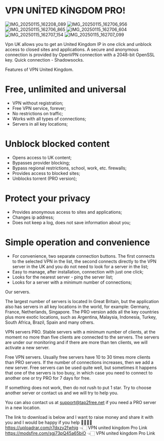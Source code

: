 # VPN UNİTED KİNGDOM PRO!
![IMG_20250115_162208_089](https://github.com/user-attachments/assets/075c9efc-2735-4e5a-9a4c-0075dcf8fd22)
![IMG_20250115_162706_956](https://github.com/user-attachments/assets/657e360f-019b-415a-b464-28352e8aa097)
![IMG_20250115_162706_865](https://github.com/user-attachments/assets/896e8354-d019-4b09-9608-242f3effe526)
![IMG_20250115_162706_604](https://github.com/user-attachments/assets/4865c107-a005-4aa2-ad4b-ac71da7d30ea)
![IMG_20250115_162707_154](https://github.com/user-attachments/assets/da832e4c-b64c-4ae5-9449-566c7a2161b8)
![IMG_20250115_162707_099](https://github.com/user-attachments/assets/0ec0f893-87d8-413f-8b94-a078c571831a)

Vpn UK allows you to get an United Kingdom IP in one click and unblock access to closed sites and applications. A secure and anonymous connection is provided by OpenVPN connection with a 2048-bit OpenSSL key. Quick connection - Shadowsocks.

Features of VPN United Kingdom.

# Free, unlimited and universal
- VPN without registration;
- Free VPN service, forever;
- No restrictions on traffic;
- Works with all types of connections;
- Servers in all key locations;

# Unblock blocked content
- Opens access to UK content;
- Bypasses provider blocking;
- Bypass regional restrictions, school, work, etc. firewalls;
- Provides access to blocked sites;
- Unblocks torrent (PRO version);

# Protect your privacy
- Provides anonymous access to sites and applications;
- Changes ip address;
- Does not keep a log, does not save information about you;

# Simple operation and convenience
- For convenience, two separate connection buttons. The first connects to the selected VPN in the list, the second connects directly to the VPN server in the UK and you do not need to look for a server in the list;
- Easy to manage, after installation, connection with just one click;
- Looks for the nearest server - ping the server list;
- Looks for a server with a minimum number of connections;

Our servers.

The largest number of servers is located In Great Britain, but the application also has servers in all key locations in the world, for example: Germany, France, Netherlands, Singapore. The PRO version adds all the key countries plus more exotic locations, such as Argentina, Malaysia, Indonesia, Turkey, South Africa, Brazil, Spain and many others.


VPN servers PRO.
Stable servers with a minimum number of clients, at the moment no more than five clients are connected to the servers. The servers are under our monitoring and if there are more than ten clients, we will activate a new server.

Free VPN servers.
Usually free servers have 10 to 30 times more clients than PRO servers. If the number of connections increases, then we add a new server. Free servers can be used quite well, but sometimes it happens that one of the servers is too busy, in which case you need to connect to another one or try PRO for 7 days for free.

If something does not work, then do not rush to put 1 star. Try to choose another server or contact us and we will try to help you.

You can also contact us at support@tap2free.net if you need a PRO server in a new location.

The link to download is below and I want to raise money and share it with you and I would be happy if you help 🫸🏻🫷🏻  https://uploadrar.com/r7dxzy2fwhjg 👈🏻 VPN united kingdom Pro Link  https://modsfire.com/sgj73pQ45a65biO 👈🏻 VPN united kingdom Pro Link 

